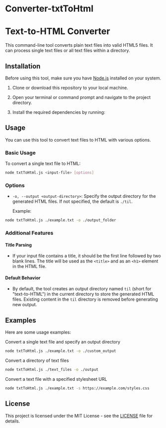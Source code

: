 # Converter-txtToHtml

# Text-to-HTML Converter

This command-line tool converts plain text files into valid HTML5 files. It can process single text files or all text files within a directory.

## Installation

Before using this tool, make sure you have [Node.js](https://nodejs.org/) installed on your system.

1. Clone or download this repository to your local machine.

2. Open your terminal or command prompt and navigate to the project directory.

3. Install the required dependencies by running:


## Usage

You can use this tool to convert text files to HTML with various options.

### Basic Usage

To convert a single text file to HTML:
```bash
node txtToHtml.js <input-file> [options]
```

### Options

- `-o, --output <output-directory>`: Specify the output directory for the generated HTML files. If not specified, the default is `./til`.

  Example:
```bash  
node txtToHtml.js ./example.txt -o ./output_folder
```
### Additional Features

#### Title Parsing

- If your input file contains a title, it should be the first line followed by two blank lines. The title will be used as the `<title>` and as an `<h1>` element in the HTML file.

#### Default Behavior

- By default, the tool creates an output directory named `til` (short for "text-to-HTML") in the current directory to store the generated HTML files. Existing content in the `til` directory is removed before generating new output.

## Examples

Here are some usage examples:

Convert a single text file and specify an output directory
```bash
node txtToHtml.js ./example.txt -o ./custom_output
```

Convert a directory of text files
```bash
node txtToHtml.js ./text_files -o ./output
```

Convert a text file with a specified stylesheet URL
```bash
node txtToHtml.js ./example.txt -s https://example.com/styles.css
```


## License

This project is licensed under the MIT License - see the [LICENSE](LICENSE) file for details.
